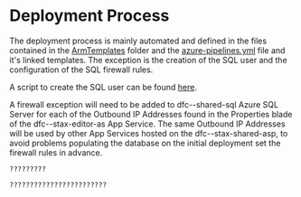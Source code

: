 # Deployment Process

The deployment process is mainly automated and defined in the files contained in the [ArmTemplates](ArmTemplates/) folder and the [azure-pipelines.yml](AzureDevOps/azure-pipelines.yml) file and it's linked templates.  The exception is the creation of the SQL user and the configuration of the SQL firewall rules.

A script to create the SQL user can be found [here](SqlScripts/ServiceAccountCreation.sql).

A firewall exception will need to be added to dfc-<env>-shared-sql Azure SQL Server for each of the Outbound IP Addresses found in the Properties blade of the dfc-<env>-stax-editor-as App Service.  The same Outbound IP Addresses will be used by other App Services hosted on the dfc-<env>-stax-shared-asp, to avoid problems populating the database on the initial deployment set the firewall rules in advance.
    
    
    ?????????
    
    ????????????????????????
